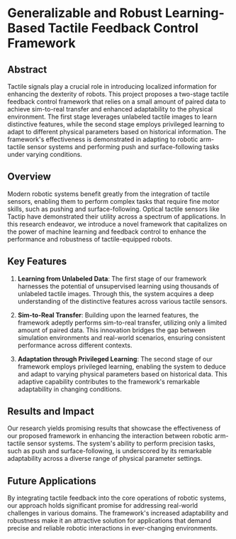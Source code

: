 
# Generalizable and Robust Learning-Based Tactile Feedback Control Framework

## Abstract

Tactile signals play a crucial role in introducing localized information for enhancing the dexterity of robots. This project proposes a two-stage tactile feedback control framework that relies on a small amount of paired data to achieve sim-to-real transfer and enhanced adaptability to the physical environment. The first stage leverages unlabeled tactile images to learn distinctive features, while the second stage employs privileged learning to adapt to different physical parameters based on historical information. The framework's effectiveness is demonstrated in adapting to robotic arm-tactile sensor systems and performing push and surface-following tasks under varying conditions.

## Overview

Modern robotic systems benefit greatly from the integration of tactile sensors, enabling them to perform complex tasks that require fine motor skills, such as pushing and surface-following. Optical tactile sensors like Tactip have demonstrated their utility across a spectrum of applications. In this research endeavor, we introduce a novel framework that capitalizes on the power of machine learning and feedback control to enhance the performance and robustness of tactile-equipped robots.

## Key Features

1. **Learning from Unlabeled Data**: The first stage of our framework harnesses the potential of unsupervised learning using thousands of unlabeled tactile images. Through this, the system acquires a deep understanding of the distinctive features across various tactile sensors.

2. **Sim-to-Real Transfer**: Building upon the learned features, the framework adeptly performs sim-to-real transfer, utilizing only a limited amount of paired data. This innovation bridges the gap between simulation environments and real-world scenarios, ensuring consistent performance across different contexts.

3. **Adaptation through Privileged Learning**: The second stage of our framework employs privileged learning, enabling the system to deduce and adapt to varying physical parameters based on historical data. This adaptive capability contributes to the framework's remarkable adaptability in changing conditions.

## Results and Impact

Our research yields promising results that showcase the effectiveness of our proposed framework in enhancing the interaction between robotic arm-tactile sensor systems. The system's ability to perform precision tasks, such as push and surface-following, is underscored by its remarkable adaptability across a diverse range of physical parameter settings.

## Future Applications

By integrating tactile feedback into the core operations of robotic systems, our approach holds significant promise for addressing real-world challenges in various domains. The framework's increased adaptability and robustness make it an attractive solution for applications that demand precise and reliable robotic interactions in ever-changing environments.
